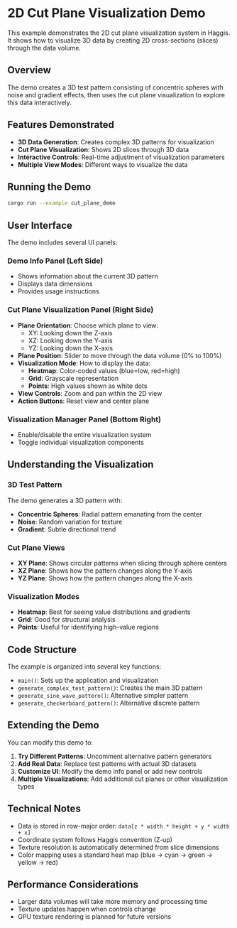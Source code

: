 # 2D Cut Plane Visualization Demo

This example demonstrates the 2D cut plane visualization system in Haggis. It shows how to visualize 3D data by creating 2D cross-sections (slices) through the data volume.

## Overview

The demo creates a 3D test pattern consisting of concentric spheres with noise and gradient effects, then uses the cut plane visualization to explore this data interactively.

## Features Demonstrated

- **3D Data Generation**: Creates complex 3D patterns for visualization
- **Cut Plane Visualization**: Shows 2D slices through 3D data
- **Interactive Controls**: Real-time adjustment of visualization parameters
- **Multiple View Modes**: Different ways to visualize the data

## Running the Demo

```bash
cargo run --example cut_plane_demo
```

## User Interface

The demo includes several UI panels:

### Demo Info Panel (Left Side)
- Shows information about the current 3D pattern
- Displays data dimensions
- Provides usage instructions

### Cut Plane Visualization Panel (Right Side)
- **Plane Orientation**: Choose which plane to view:
  - XY: Looking down the Z-axis
  - XZ: Looking down the Y-axis  
  - YZ: Looking down the X-axis
- **Plane Position**: Slider to move through the data volume (0% to 100%)
- **Visualization Mode**: How to display the data:
  - **Heatmap**: Color-coded values (blue=low, red=high)
  - **Grid**: Grayscale representation
  - **Points**: High values shown as white dots
- **View Controls**: Zoom and pan within the 2D view
- **Action Buttons**: Reset view and center plane

### Visualization Manager Panel (Bottom Right)
- Enable/disable the entire visualization system
- Toggle individual visualization components

## Understanding the Visualization

### 3D Test Pattern
The demo generates a 3D pattern with:
- **Concentric Spheres**: Radial pattern emanating from the center
- **Noise**: Random variation for texture
- **Gradient**: Subtle directional trend

### Cut Plane Views
- **XY Plane**: Shows circular patterns when slicing through sphere centers
- **XZ Plane**: Shows how the pattern changes along the Y-axis
- **YZ Plane**: Shows how the pattern changes along the X-axis

### Visualization Modes
- **Heatmap**: Best for seeing value distributions and gradients
- **Grid**: Good for structural analysis
- **Points**: Useful for identifying high-value regions

## Code Structure

The example is organized into several key functions:

- `main()`: Sets up the application and visualization
- `generate_complex_test_pattern()`: Creates the main 3D pattern
- `generate_sine_wave_pattern()`: Alternative simpler pattern
- `generate_checkerboard_pattern()`: Alternative discrete pattern

## Extending the Demo

You can modify this demo to:

1. **Try Different Patterns**: Uncomment alternative pattern generators
2. **Add Real Data**: Replace test patterns with actual 3D datasets
3. **Customize UI**: Modify the demo info panel or add new controls
4. **Multiple Visualizations**: Add additional cut planes or other visualization types

## Technical Notes

- Data is stored in row-major order: `data[z * width * height + y * width + x]`
- Coordinate system follows Haggis convention (Z-up)
- Texture resolution is automatically determined from slice dimensions
- Color mapping uses a standard heat map (blue → cyan → green → yellow → red)

## Performance Considerations

- Larger data volumes will take more memory and processing time
- Texture updates happen when controls change
- GPU texture rendering is planned for future versions